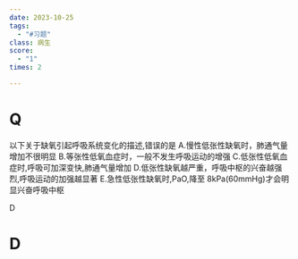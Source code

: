 ```yaml
---
date: 2023-10-25
tags:
  - "#习题"
class: 病生
score:
  - "1"
times: 2

---
```



# Q
以下关于缺氧引起呼吸系统变化的描述,错误的是
A.慢性低张性缺氧时，肺通气量增加不很明显
B.等张性低氧血症时，一般不发生呼吸运动的增强
C.低张性低氧血症时,呼吸可加深变快,肺通气量增加
D.低张性缺氧越严重，呼吸中枢的兴奋越强烈,呼吸运动的加强越显著
E.急性低张性缺氧时,PaO,降至 8kPa(60mmHg)才会明显兴奋呼吸中枢



D





# D